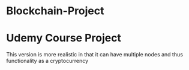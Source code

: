 # Blockchain-Project
# Udemy Course Project
This version is more realistic in that it can have multiple nodes and thus functionality as a cryptocurrency
